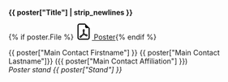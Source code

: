 **{{ poster["Title"] | strip_newlines }}**

{% if poster.File %} <a href="media/proceedings/posters/{{ poster.File }}"><img src="/assets/icons/file-earmark-pdf.svg"> Poster</a>{% endif %}

{{ poster["Main Contact Firstname"] }} {{ poster["Main Contact Lastname"]}} ({{ poster["Main Contact Affiliation"] }})<br/>*Poster stand {{ poster["Stand"] }}*